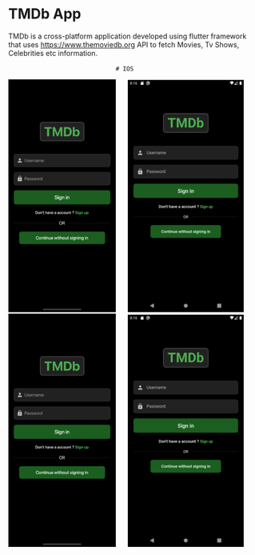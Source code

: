 # TMDb App

TMDb is a cross-platform application developed using flutter framework that uses https://www.themoviedb.org API 
to fetch Movies, Tv Shows, Celebrities etc information.


                        
                                  # IOS
<img src="Images/iOS/1.png" width="215">&nbsp;&nbsp;&nbsp;&nbsp;&nbsp;&nbsp;<img src="Images/android/1.png" width="232">&nbsp;&nbsp;&nbsp;&nbsp;&nbsp;&nbsp;<img src="Images/iOS/1.png" width="215">&nbsp;&nbsp;&nbsp;&nbsp;&nbsp;&nbsp;<img src="Images/android/1.png" width="232">

